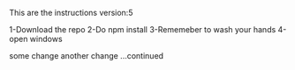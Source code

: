 This are the instructions
version:5

1-Download the repo
2-Do npm install
3-Rememeber to wash your hands
4-open windows

some change
another change ...continued
